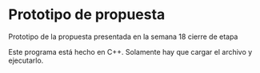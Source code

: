 # Prototipo de propuesta
Prototipo de la propuesta presentada en la semana 18 cierre de etapa

Este programa está hecho en C++. Solamente hay que cargar el archivo y ejecutarlo.
